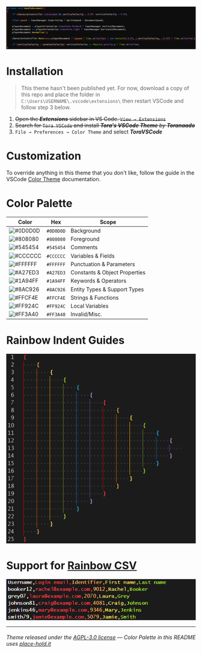 ![ToraVSCode](samples/code.png)

# Installation

> This theme hasn't been published yet. For now, download a copy of this repo and place the folder in `C:\Users\USERNAME\.vscode\extensions\` then restart VSCode and follow step 3 below.

1. ~~Open the _**Extensions**_ sidebar in VS Code. `View → Extensions`~~
2. ~~Search for `Tora VSCode` and install _**Tora's VSCode Theme** by **Toranaado**_~~
3. `File → Preferences → Color Theme` and select _**ToraVSCode**_

# Customization

To override anything in this theme that you don't like, follow the guide in the VSCode [Color Theme](https://code.visualstudio.com/api/extension-guides/color-theme) documentation.

# Color Palette
| Color                                              | Hex       | Scope                         |
| -------------------------------------------------- | --------- | ----------------------------- |
| ![#0D0D0D](https://place-hold.it/32/0D0D0D/0D0D0D) | `#0D0D0D` | Background                    |
| ![#808080](https://place-hold.it/32/808080/808080) | `#808080` | Foreground                    |
| ![#545454](https://place-hold.it/32/545454/545454) | `#545454` | Comments                      |
| ![#CCCCCC](https://place-hold.it/32/CCCCCC/CCCCCC) | `#CCCCCC` | Variables & Fields            |
| ![#FFFFFF](https://place-hold.it/32/FFFFFF/FFFFFF) | `#FFFFFF` | Punctuation & Parameters      |
| ![#A27ED3](https://place-hold.it/32/A27ED3/A27ED3) | `#A27ED3` | Constants & Object Properties |
| ![#1A94FF](https://place-hold.it/32/1A94FF/1A94FF) | `#1A94FF` | Keywords & Operators          |
| ![#8AC926](https://place-hold.it/32/8AC926/8AC926) | `#8AC926` | Entity Types & Support Types  |
| ![#FFCF4E](https://place-hold.it/32/FFCF4E/FFCF4E) | `#FFCF4E` | Strings & Functions           |
| ![#FF924C](https://place-hold.it/32/FF924C/FF924C) | `#FF924C` | Local Variables               |
| ![#FF3A40](https://place-hold.it/32/FF3A40/FF3A40) | `#FF3A40` | Invalid/Misc.                 |

# Rainbow Indent Guides

![RainbowGuides](samples/guides.png)

# Support for [Rainbow CSV](https://github.com/mechatroner/vscode_rainbow_csv)

![RainbowCSV](samples/csv.png)

---
###### Theme released under the [AGPL-3.0 license](https://github.com/TehSeph/ToraVSCode/blob/main/LICENSE.MD) &mdash; Color Palette in this README uses [place-hold.it](https://place-hold.it/)

